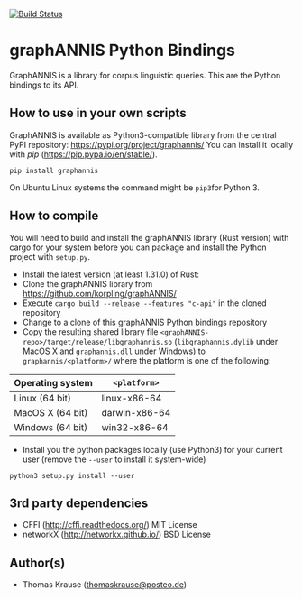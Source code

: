 [![Build Status](https://travis-ci.org/korpling/graphANNIS-python.svg?branch=develop)](https://travis-ci.org/korpling/graphANNIS-python)

graphANNIS Python Bindings
==========

GraphANNIS is a library for corpus linguistic queries.
This are the Python bindings to its API.

How to use in your own scripts
------------------------------

GraphANNIS is available as Python3-compatible library from the central PyPI repository: https://pypi.org/project/graphannis/
You can install it locally with *pip* (https://pip.pypa.io/en/stable/).
```
pip install graphannis
```
On Ubuntu Linux systems the command might be `pip3`for Python 3.

How to compile
---------------

You will need to build and install the graphANNIS library (Rust version) with cargo for your system before you can package and install the Python project with `setup.py`.

- Install the latest version (at least 1.31.0) of Rust:
- Clone the graphANNIS library from https://github.com/korpling/graphANNIS/
- Execute `cargo build --release --features "c-api"`  in the cloned repository
- Change to a clone of this graphANNIS Python bindings repository
- Copy the resulting  shared library file `<graphANNIS-repo>/target/release/libgraphannis.so` (`libgraphannis.dylib` under MacOS X and `graphannis.dll` under Windows) to `graphannis/<platform>/` where the platform is one of the following:

| Operating system       | `<platform>`  |
|------------------------|---------------|
| Linux (64 bit)         | linux-x86-64  |
| MacOS X (64 bit)       | darwin-x86-64 |
| Windows (64 bit)       | win32-x86-64  |

- Install you the python packages locally (use Python3) for your current user (remove the `--user` to install it system-wide)
```
python3 setup.py install --user
```

3rd party dependencies
----------------------

- CFFI (http://cffi.readthedocs.org/) MIT License
- networkX (http://networkx.github.io/) BSD License

Author(s)
---------

* Thomas Krause (thomaskrause@posteo.de)
